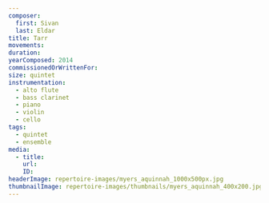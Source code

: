 ```yaml
---
composer:
  first: Sivan
  last: Eldar
title: Tarr
movements:
duration:
yearComposed: 2014
commissionedOrWrittenFor:
size: quintet
instrumentation:
  - alto flute
  - bass clarinet
  - piano
  - violin
  - cello
tags:
  - quintet
  - ensemble
media:
  - title:
    url:
    ID:
headerImage: repertoire-images/myers_aquinnah_1000x500px.jpg
thumbnailImage: repertoire-images/thumbnails/myers_aquinnah_400x200.jpg
---
```


